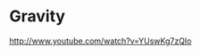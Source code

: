 <!--
title : Gravity
author : Roman Ožana <ozana@omdesign.cz>
date : 10.5.2013 16:35:58
-->

# Gravity

http://www.youtube.com/watch?v=YUswKg7zQIo